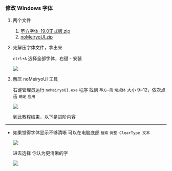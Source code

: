 ### 修改 Windows 字体

1. 两个文件

    1. [苹方字体-19.0正式版.zip](https://www.yuque.com/attachments/yuque/0/2024/zip/29650418/1715580494209-8edf91ed-9b88-4fae-8695-a0be0e8a69d6.zip)
    2. [noMeiryoUI.zip](https://www.yuque.com/attachments/yuque/0/2024/zip/29650418/1715580261054-692f6fd3-5bff-4521-b480-d43068ed5bca.zip)

2. 先解压字体文件，拿出来

    `ctrl+A` 选择全部字体，右键 - 安装

    ![](https://ca6d7cae.telegraph-image-6yx.pages.dev/file/d8cfb465d1a9c5a93217a.png)

3. 解压 noMeiryoUI 工具

    右键管理员运行 `noMeiryoUI.exe` 程序
    找到 `苹方-简` `常规体` 大小 9~12，依次点击 `确定` `应用`

    ![](https://ca6d7cae.telegraph-image-6yx.pages.dev/file/28a093e7aaf703077aca8.png)

    到此教程结束，以下是进阶内容

---

* 如果觉得字体显示不够清晰
  可以在电脑底部 `搜索` `调整 ClearType 文本`

  ![](https://ca6d7cae.telegraph-image-6yx.pages.dev/file/64977cec23e097a2f4ef2.png)

  进去选择 你认为更清晰的字

  ![](https://ca6d7cae.telegraph-image-6yx.pages.dev/file/7329ce30ad66f46864863.png)